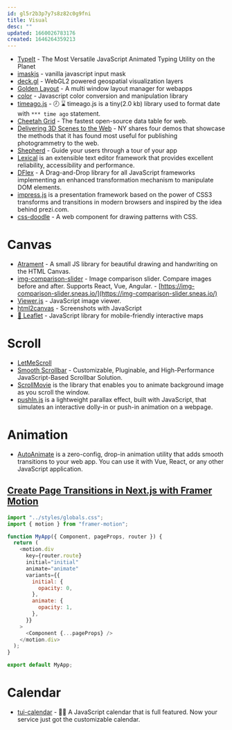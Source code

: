 ```yaml
---
id: gl5r2b3p7y7s8z82c0g9fni
title: Visual
desc: ""
updated: 1660026783176
created: 1646264359213
---
```


- [TypeIt](https://github.com/alexmacarthur/typeit) - The Most Versatile JavaScript Animated Typing Utility on the Planet
- [imaskjs](https://github.com/uNmAnNeR/imaskjs) - vanilla javascript input mask
- [deck.gl](https://github.com/visgl/deck.gl) - WebGL2 powered geospatial visualization layers
- [Golden Layout](https://github.com/golden-layout/golden-layout) - A multi window layout manager for webapps
- [color](https://github.com/Qix-/color) - Javascript color conversion and manipulation library
- [timeago.js](https://github.com/hustcc/timeago.js) - 🕗 ⌛ timeago.js is a tiny(2.0 kb) library used to format date with `*** time ago` statement.
- [Cheetah Grid](https://github.com/future-architect/cheetah-grid) - The fastest open-source data table for web.
- [Delivering 3D Scenes to the Web](https://rd.nytimes.com/projects/delivering-3d-scenes-to-the-web) - NY shares four demos that showcase the methods that it has found most useful for publishing photogrammetry to the web.
- [Shepherd](https://github.com/shipshapecode/shepherd) - Guide your users through a tour of your app
- [Lexical](https://github.com/facebook/lexical) is an extensible text editor framework that provides excellent reliability, accessibility and performance.
- [DFlex](https://github.com/dflex-js/dflex) - A Drag-and-Drop library for all JavaScript frameworks implementing an enhanced transformation mechanism to manipulate DOM elements.
- [impress.js](https://github.com/impress/impress.js) is a presentation framework based on the power of CSS3 transforms and transitions in modern browsers and inspired by the idea behind prezi.com.
- [css-doodle](https://github.com/css-doodle/css-doodle) - A web component for drawing patterns with CSS.

# Canvas

- [Atrament](https://github.com/jakubfiala/atrament.js) - A small JS library for beautiful drawing and handwriting on the HTML Canvas.
- [img-comparison-slider](https://github.com/sneas/img-comparison-slider) - Image comparison slider. Compare images before and after. Supports React, Vue, Angular. - [https://img-comparison-slider.sneas.io/](https://img-comparison-slider.sneas.io/)
- [Viewer.js](https://github.com/fengyuanchen/viewerjs) - JavaScript image viewer.
- [html2canvas](https://github.com/niklasvh/html2canvas) - Screenshots with JavaScript
- [🍃 Leaflet](https://github.com/Leaflet/Leaflet) - JavaScript library for mobile-friendly interactive maps

# Scroll

- [LetMeScroll](https://github.com/BMSVieira/letmescroll.js)
- [Smooth Scrollbar](https://github.com/idiotWu/smooth-scrollbar) - Customizable, Pluginable, and High-Performance JavaScript-Based Scrollbar Solution.
- [ScrollMovie](https://github.com/nagatapote/scroll-movie) is the library that enables you to animate background image as you scroll the window.
- [pushIn.js](https://github.com/nateplusplus/pushin) is a lightweight parallax effect, built with JavaScript, that simulates an interactive dolly-in or push-in animation on a webpage.

# Animation

- [AutoAnimate](https://github.com/formkit/auto-animate) is a zero-config, drop-in animation utility that adds smooth transitions to your web app. You can use it with Vue, React, or any other JavaScript application.

## [Create Page Transitions in Next.js with Framer Motion](https://javascript.plainenglish.io/how-to-create-page-transitions-in-next-js-with-framer-motion-47642c462c62)

```javascript
import "../styles/globals.css";
import { motion } from "framer-motion";

function MyApp({ Component, pageProps, router }) {
  return (
    <motion.div
      key={router.route}
      initial="initial"
      animate="animate"
      variants={{
        initial: {
          opacity: 0,
        },
        animate: {
          opacity: 1,
        },
      }}
    >
      <Component {...pageProps} />
    </motion.div>
  );
}

export default MyApp;
```

# Calendar

- [tui-calendar](https://github.com/nhn/tui.calendar) - 🍞📅 A JavaScript calendar that is full featured. Now your service just got the customizable calendar.
